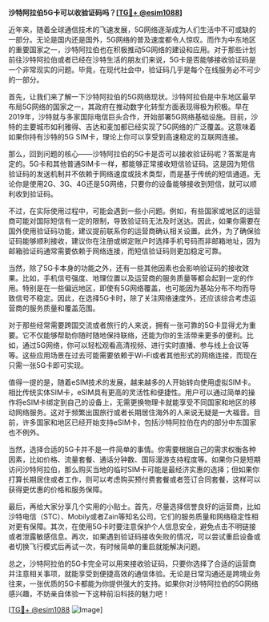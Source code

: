 **沙特阿拉伯5G卡可以收验证码吗？[[TG💪+ @esim1088](https://t.me/s/esim1088)]**

近年来，随着全球通信技术的飞速发展，5G网络逐渐成为人们生活中不可或缺的一部分。无论是国内还是国外，5G网络的普及速度都令人惊叹。而作为中东地区的重要国家之一，沙特阿拉伯也在积极推动5G网络的建设和应用。对于那些计划前往沙特阿拉伯或者已经在沙特生活的朋友们来说，5G卡是否能够接收验证码是一个非常现实的问题。毕竟，在现代社会中，验证码几乎是每个在线服务必不可少的一部分。

首先，让我们来了解一下沙特阿拉伯的5G网络现状。沙特阿拉伯是中东地区最早布局5G网络的国家之一，其政府在推动数字化转型方面表现得极为积极。早在2019年，沙特就与多家国际电信巨头合作，开始部署5G网络基础设施。目前，沙特的主要城市如利雅得、吉达和麦加都已经实现了5G网络的广泛覆盖。这意味着如果你持有沙特的5G SIM卡，理论上你可以享受到高速稳定的互联网连接。

那么，回到问题的核心——沙特阿拉伯的5G卡是否可以接收验证码呢？答案是肯定的。5G卡和其他普通SIM卡一样，都能够正常接收短信验证码。这是因为短信验证码的发送机制并不依赖于网络速度或技术类型，而是基于传统的短信通道。无论你是使用2G、3G、4G还是5G网络，只要你的设备能够接收到短信，就可以顺利收到验证码。

不过，在实际使用过程中，可能会遇到一些小问题。例如，有些国家或地区的运营商可能对国际短信有一定的限制，导致验证码无法及时送达。因此，如果你需要在国外使用验证码功能，建议提前联系你的运营商确认相关设置。此外，为了确保验证码能够顺利接收，建议你在注册或绑定账户时选择手机号码而非邮箱地址，因为邮箱验证码通常需要依赖于网络连接，而短信验证码则更加稳定可靠。

当然，除了5G卡本身的功能之外，还有一些其他因素也会影响验证码的接收效果。比如，手机信号强度、地理位置以及运营商的服务质量等都会起到一定的作用。特别是在一些偏远地区，即使有5G网络覆盖，也可能因为基站分布不均而导致信号不稳定。因此，在选择5G卡时，除了关注网络速度外，还应该综合考虑运营商的服务质量和覆盖范围。

对于那些经常需要跨国交流或者旅行的人来说，拥有一张可靠的5G卡显得尤为重要。它不仅能够帮助你随时随地保持联络，还能为你的生活带来更多的便利。比如，通过5G网络，你可以轻松观看高清视频、进行实时直播、参与线上会议等等。这些应用场景在过去可能需要依赖于Wi-Fi或者其他形式的网络连接，而现在只需一张5G卡即可实现。

值得一提的是，随着eSIM技术的发展，越来越多的人开始转向使用虚拟SIM卡。相比传统实体SIM卡，eSIM具有更高的灵活性和便捷性。用户可以通过简单的操作将eSIM卡绑定到自己的设备上，无需更换物理卡就能享受不同国家和地区的移动网络服务。这对于频繁出国旅行或者长期居住海外的人来说无疑是一大福音。目前，许多国家和地区已经开始支持eSIM卡，包括沙特阿拉伯在内的部分中东国家也不例外。

当然，选择合适的5G卡并不是一件简单的事情。你需要根据自己的需求权衡各种因素，比如价格、流量套餐、通话分钟数、国际漫游支持程度等。如果你只是短期访问沙特阿拉伯，那么购买当地的临时SIM卡可能是最经济实惠的选择；但如果你打算长期居住或者工作，则可以考虑购买预付费套餐或者签订合同套餐，这样可以获得更优惠的价格和服务保障。

最后，再给大家分享几个实用的小贴士。首先，尽量选择信誉良好的运营商，比如沙特电信（STC）、Mobily或者Zain等知名公司，它们的服务质量和网络稳定性相对更有保障。其次，在使用5G卡时要注意保护个人信息安全，避免点击不明链接或者泄露敏感信息。再次，如果遇到验证码接收失败的情况，可以尝试重启设备或者切换飞行模式后再试一次，有时候简单的重启就能解决问题。

总之，沙特阿拉伯的5G卡完全可以用来接收验证码，只要你选择了合适的运营商并注意相关事项，就能享受到便捷高效的通信体验。无论是日常沟通还是跨境业务往来，一张优质的5G卡都能为你提供强大的支持。如果你对沙特阿拉伯的5G网络感兴趣，不妨亲自体验一下这种前沿科技的魅力吧！

[[TG💪+ @esim1088](https://t.me/s/esim1088) ![Image](https://i.postimg.cc/4NQfJmqS/Snipaste-2025-05-13-00-14-12.png)]